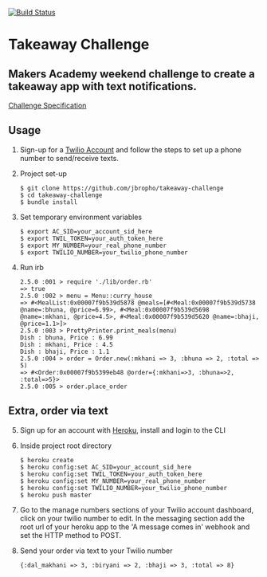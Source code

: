 [![Build Status](https://travis-ci.org/jbropho/takeaway-challenge.svg?branch=master)](https://travis-ci.org/jbropho/takeaway-challenge)
# Takeaway Challenge
## Makers Academy weekend challenge to create a takeaway app with text notifications.
[Challenge Specification](https://github.com/makersacademy/takeaway-challenge)

## Usage

1. Sign-up for a [Twilio Account](https://www.twilio.com/) and follow
the steps to set up a phone number to send/receive texts.

2. Project set-up
      ```
      $ git clone https://github.com/jbropho/takeaway-challenge
      $ cd takeaway-challenge
      $ bundle install
      ```

3. Set temporary environment variables
      ```
      $ export AC_SID=your_account_sid_here
      $ export TWIL_TOKEN=your_auth_token_here
      $ export MY_NUMBER=your_real_phone_number
      $ export TWILIO_NUMBER=your_twilio_phone_number
      ```

4. Run irb

     ```
     2.5.0 :001 > require './lib/order.rb'
     => true
     2.5.0 :002 > menu = Menu::curry_house
     => #<MealList:0x00007f9b539d5878 @meals=[#<Meal:0x00007f9b539d5738 @name=:bhuna, @price=6.99>, #<Meal:0x00007f9b539d5698 @name=:mkhani, @price=4.5>, #<Meal:0x00007f9b539d5620 @name=:bhaji, @price=1.1>]>
     2.5.0 :003 > PrettyPrinter.print_meals(menu)
     Dish : bhuna, Price : 6.99
     Dish : mkhani, Price : 4.5
     Dish : bhaji, Price : 1.1
     2.5.0 :004 > order = Order.new(:mkhani => 3, :bhuna => 2, :total => 5)
     => #<Order:0x00007f9b5399eb48 @order={:mkhani=>3, :bhuna=>2, :total=>5}>
     2.5.0 :005 > order.place_order
     ```


## Extra, order via text
5. Sign up for an account with [Heroku](https://heroku.com), install and login to the CLI

6. Inside project root directory
    ```
    $ heroku create
    $ heroku config:set AC_SID=your_account_sid_here
    $ heroku config:set TWIL_TOKEN=your_auth_token_here
    $ heroku config:set MY_NUMBER=your_real_phone_number
    $ heroku config:set TWILIO_NUMBER=your_twilio_phone_number
    $ heroku push master
    ```
    
7. Go to the manage numbers sections of your Twilio account dashboard,
click on your twilio number to edit. In the messaging section add the root url of your heroku app to the 'A message comes in' webhook and set the HTTP method to POST.

8. Send your order via text to your Twilio number

   ```
   {:dal_makhani => 3, :biryani => 2, :bhaji => 3, :total => 8}
   ```
